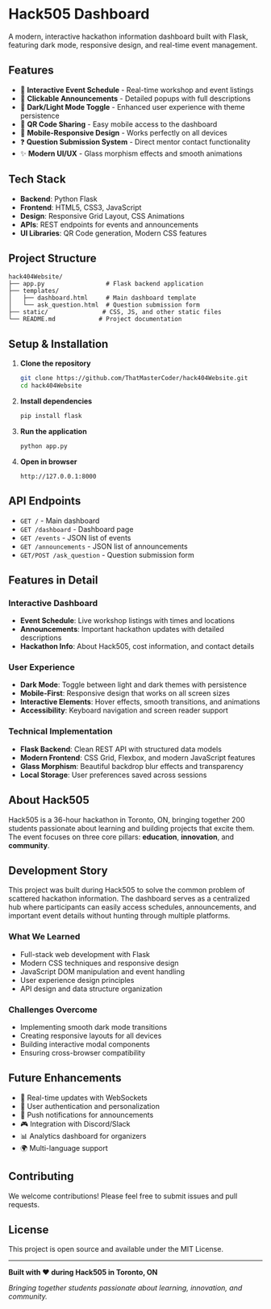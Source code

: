 # Hack505 Dashboard

A modern, interactive hackathon information dashboard built with Flask, featuring dark mode, responsive design, and real-time event management.

## Features

- 🎯 **Interactive Event Schedule** - Real-time workshop and event listings
- 📢 **Clickable Announcements** - Detailed popups with full descriptions
- 🌙 **Dark/Light Mode Toggle** - Enhanced user experience with theme persistence
- 📱 **QR Code Sharing** - Easy mobile access to the dashboard
- 📱 **Mobile-Responsive Design** - Works perfectly on all devices
- ❓ **Question Submission System** - Direct mentor contact functionality
- ✨ **Modern UI/UX** - Glass morphism effects and smooth animations

## Tech Stack

- **Backend**: Python Flask
- **Frontend**: HTML5, CSS3, JavaScript
- **Design**: Responsive Grid Layout, CSS Animations
- **APIs**: REST endpoints for events and announcements
- **UI Libraries**: QR Code generation, Modern CSS features

## Project Structure

```
hack404Website/
├── app.py                 # Flask backend application
├── templates/
│   ├── dashboard.html     # Main dashboard template
│   └── ask_question.html  # Question submission form
├── static/               # CSS, JS, and other static files
└── README.md            # Project documentation
```

## Setup & Installation

1. **Clone the repository**
   ```bash
   git clone https://github.com/ThatMasterCoder/hack404Website.git
   cd hack404Website
   ```

2. **Install dependencies**
   ```bash
   pip install flask
   ```

3. **Run the application**
   ```bash
   python app.py
   ```

4. **Open in browser**
   ```
   http://127.0.0.1:8000
   ```

## API Endpoints

- `GET /` - Main dashboard
- `GET /dashboard` - Dashboard page
- `GET /events` - JSON list of events
- `GET /announcements` - JSON list of announcements
- `GET/POST /ask_question` - Question submission form

## Features in Detail

### Interactive Dashboard
- **Event Schedule**: Live workshop listings with times and locations
- **Announcements**: Important hackathon updates with detailed descriptions
- **Hackathon Info**: About Hack505, cost information, and contact details

### User Experience
- **Dark Mode**: Toggle between light and dark themes with persistence
- **Mobile-First**: Responsive design that works on all screen sizes
- **Interactive Elements**: Hover effects, smooth transitions, and animations
- **Accessibility**: Keyboard navigation and screen reader support

### Technical Implementation
- **Flask Backend**: Clean REST API with structured data models
- **Modern Frontend**: CSS Grid, Flexbox, and modern JavaScript features
- **Glass Morphism**: Beautiful backdrop blur effects and transparency
- **Local Storage**: User preferences saved across sessions

## About Hack505

Hack505 is a 36-hour hackathon in Toronto, ON, bringing together 200 students passionate about learning and building projects that excite them. The event focuses on three core pillars: **education**, **innovation**, and **community**.

## Development Story

This project was built during Hack505 to solve the common problem of scattered hackathon information. The dashboard serves as a centralized hub where participants can easily access schedules, announcements, and important event details without hunting through multiple platforms.

### What We Learned
- Full-stack web development with Flask
- Modern CSS techniques and responsive design
- JavaScript DOM manipulation and event handling
- User experience design principles
- API design and data structure organization

### Challenges Overcome
- Implementing smooth dark mode transitions
- Creating responsive layouts for all devices
- Building interactive modal components
- Ensuring cross-browser compatibility

## Future Enhancements

- 🔄 Real-time updates with WebSockets
- 🔐 User authentication and personalization
- 📱 Push notifications for announcements
- 🎮 Integration with Discord/Slack
- 📊 Analytics dashboard for organizers
- 🌍 Multi-language support

## Contributing

We welcome contributions! Please feel free to submit issues and pull requests.

## License

This project is open source and available under the MIT License.

---

**Built with ❤️ during Hack505 in Toronto, ON**

*Bringing together students passionate about learning, innovation, and community.*
